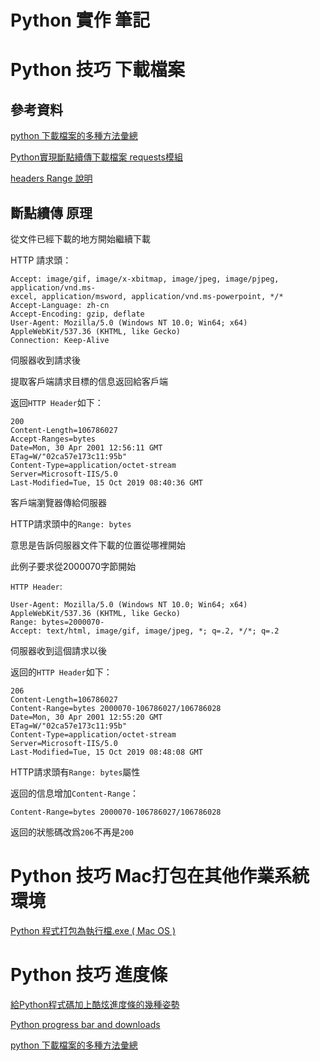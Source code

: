# Python 實作 筆記

# Python 技巧 下載檔案

## 參考資料

[python 下載檔案的多種方法彙總](https://www.it145.com/9/69039.html)

[Python實現斷點續傳下載檔案 requests模組](https://www.itread01.com/content/1546369412.html)

[headers Range 說明](https://developer.mozilla.org/en-US/docs/Web/HTTP/Headers/Range)


## 斷點續傳 原理

從文件已經下載的地方開始繼續下載

HTTP 請求頭：

```
Accept: image/gif, image/x-xbitmap, image/jpeg, image/pjpeg, application/vnd.ms-
excel, application/msword, application/vnd.ms-powerpoint, */*
Accept-Language: zh-cn
Accept-Encoding: gzip, deflate
User-Agent: Mozilla/5.0 (Windows NT 10.0; Win64; x64) AppleWebKit/537.36 (KHTML, like Gecko)
Connection: Keep-Alive
```

伺服器收到請求後

提取客戶端請求目標的信息返回給客戶端

返回`HTTP Header`如下：

```
200
Content-Length=106786027
Accept-Ranges=bytes
Date=Mon, 30 Apr 2001 12:56:11 GMT
ETag=W/"02ca57e173c11:95b"
Content-Type=application/octet-stream
Server=Microsoft-IIS/5.0
Last-Modified=Tue, 15 Oct 2019 08:40:36 GMT
```

客戶端瀏覽器傳給伺服器

HTTP請求頭中的`Range: bytes`

意思是告訴伺服器文件下載的位置從哪裡開始

此例子要求從2000070字節開始

`HTTP Header`:
```
User-Agent: Mozilla/5.0 (Windows NT 10.0; Win64; x64) AppleWebKit/537.36 (KHTML, like Gecko)
Range: bytes=2000070-
Accept: text/html, image/gif, image/jpeg, *; q=.2, */*; q=.2
```

伺服器收到這個請求以後

返回的`HTTP Header`如下：

```
206
Content-Length=106786027
Content-Range=bytes 2000070-106786027/106786028
Date=Mon, 30 Apr 2001 12:55:20 GMT
ETag=W/"02ca57e173c11:95b"
Content-Type=application/octet-stream
Server=Microsoft-IIS/5.0
Last-Modified=Tue, 15 Oct 2019 08:48:08 GMT
```

HTTP請求頭有`Range: bytes`屬性

返回的信息增加`Content-Range`：

```
Content-Range=bytes 2000070-106786027/106786028
```

返回的狀態碼改爲`206`不再是`200`

# Python 技巧 Mac打包在其他作業系統環境

[Python 程式打包為執行檔.exe ( Mac OS )](https://medium.com/%E6%88%91%E5%B0%B1%E5%95%8F%E4%B8%80%E5%8F%A5-%E6%80%8E%E9%BA%BC%E5%AF%AB/python-%E5%B0%87%E7%A8%8B%E5%BC%8F%E6%89%93%E5%8C%85%E7%82%BA%E5%9F%B7%E8%A1%8C%E6%AA%94-exe-mac-os-e9521bc87e24)

# Python 技巧 進度條

[給Python程式碼加上酷炫進度條的幾種姿勢](https://www.gushiciku.cn/pl/pB2F/zh-tw)

[Python progress bar and downloads](https://stackoverflow.com/questions/15644964/python-progress-bar-and-downloads)

[python 下載檔案的多種方法彙總](https://www.it145.com/9/69039.html)
